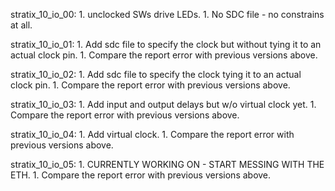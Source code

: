 stratix_10_io_00:
    1. unclocked SWs drive LEDs.
    1. No SDC file - no constrains at all.

stratix_10_io_01:
    1. Add sdc file to specify the clock but without tying it to an actual clock pin.
    1. Compare the report error with previous versions above.
    
stratix_10_io_02:
    1. Add sdc file to specify the clock tying it to an actual clock pin.
    1. Compare the report error with previous versions above.

stratix_10_io_03:
    1. Add input and output delays but w/o virtual clock yet.
    1. Compare the report error with previous versions above.
    
stratix_10_io_04:
    1. Add virtual clock.
    1. Compare the report error with previous versions above.

stratix_10_io_05:
    1. CURRENTLY WORKING ON - START MESSING WITH THE ETH.
    1. Compare the report error with previous versions above.
